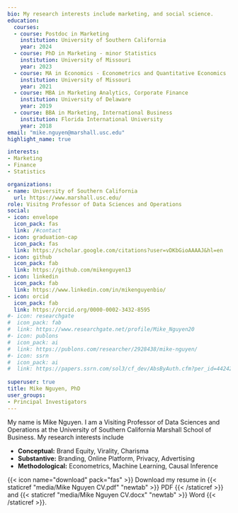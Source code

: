 ```yaml
---
bio: My research interests include marketing, and social science.
education:
  courses:
  - course: Postdoc in Marketing
    institution: University of Southern California
    year: 2024
  - course: PhD in Marketing - minor Statistics
    institution: University of Missouri
    year: 2023
  - course: MA in Economics - Econometrics and Quantitative Economics
    institution: University of Missouri
    year: 2021
  - course: MBA in Marketing Analytics, Corporate Finance
    institution: University of Delaware
    year: 2019
  - course: BBA in Marketing, International Business
    institution: Florida International University
    year: 2018
email: "mike.nguyen@marshall.usc.edu"
highlight_name: true

interests:
- Marketing
- Finance
- Statistics

organizations:
- name: University of Southern California
  url: https://www.marshall.usc.edu/
role: Visitng Professor of Data Sciences and Operations
social:
- icon: envelope
  icon_pack: fas
  link: /#contact
- icon: graduation-cap
  icon_pack: fas
  link: https://scholar.google.com/citations?user=vDKbGioAAAAJ&hl=en
- icon: github
  icon_pack: fab
  link: https://github.com/mikenguyen13
- icon: linkedin
  icon_pack: fab
  link: https://www.linkedin.com/in/mikenguyenbio/
- icon: orcid
  icon_pack: fab
  link: https://orcid.org/0000-0002-3432-8595
#- icon: researchgate
#  icon_pack: fab
#  link: https://www.researchgate.net/profile/Mike_Nguyen20
#- icon: publons
#  icon_pack: ai
#  link: https://publons.com/researcher/2928438/mike-nguyen/
#- icon: ssrn
#  icon_pack: ai
#  link: https://papers.ssrn.com/sol3/cf_dev/AbsByAuth.cfm?per_id=4424295
  
superuser: true
title: Mike Nguyen, PhD
user_groups:
- Principal Investigators
---
```


My name is Mike Nguyen. I am a Visiting Professor of Data Sciences and Operations at the University of Southern California Marshall School of Business. My research interests include   

 * **Conceptual:** Brand Equity, Virality, Charisma  
 * **Substantive:** Branding, Online Platform, Privacy, Advertising
 * **Methodological:** Econometrics, Machine Learning, Causal Inference

{{< icon name="download" pack="fas" >}} Download my resume in {{< staticref "media/Mike Nguyen CV.pdf" "newtab" >}} PDF {{< /staticref >}} and {{< staticref "media/Mike Nguyen CV.docx" "newtab" >}} Word {{< /staticref >}}.

